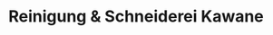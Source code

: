 ---
title: "Reinigung & Schneiderei Kawane"
url: /alfter/reinigung-und-schneiderei-kawane/
shop: Wäscherei
---